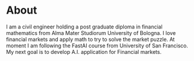 # About

I am a  civil engineer holding a post graduate diploma in financial mathematics from Alma Mater Studiorum University of Bologna.
I love financial markets and apply math to try to solve the market puzzle. At moment I am following the FastAI course from University of San Francisco.
My next goal is to develop A.I. application for Financial markets.


